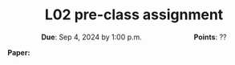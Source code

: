 <h1 align="center">
L02 pre-class assignment
</h1>

<p style="text-align: center;">
 <object hspace="50">
 <strong>Due</strong></a>: Sep 4, 2024 by 1:00 p.m.
 </object>
 <object hspace="50">
 <strong>Points</strong></a>: ??
 </object>
</p>

**Paper:**
